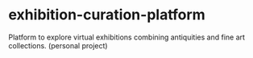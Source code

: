 # exhibition-curation-platform
Platform to explore virtual exhibitions combining antiquities and fine art collections. (personal project)
